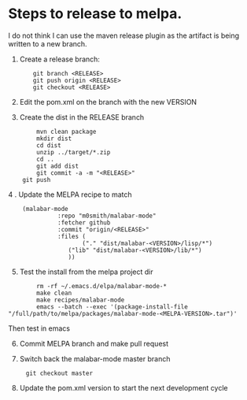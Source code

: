 
# Steps to release to melpa.  

I do not think I can use the maven release plugin as the artifact is
being written to a new branch.

1.  Create a release branch:
```
       git branch <RELEASE>
       git push origin <RELEASE>
       git checkout <RELEASE>
```

2.  Edit the pom.xml on the branch with the new VERSION

3.  Create the dist in the RELEASE branch
```
        mvn clean package
        mkdir dist
        cd dist
        unzip ../target/*.zip
        cd ..
        git add dist
        git commit -a -m "<RELEASE>"
	git push
```
4 . Update the MELPA recipe to match
```
  	(malabar-mode 
		      :repo "m0smith/malabar-mode" 
		      :fetcher github 
		      :commit "origin/<RELEASE>"
		      :files (
		      	     ("." "dist/malabar-<VERSION>/lisp/*")
			     ("lib" "dist/malabar-<VERSION>/lib/*")
			     ))
```
5. Test the install from the melpa project dir

```
        rm -rf ~/.emacs.d/elpa/malabar-mode-*
        make clean
        make recipes/malabar-mode
        emacs --batch --exec '(package-install-file "/full/path/to/melpa/packages/malabar-mode-<MELPA-VERSION>.tar")'
```

Then test in emacs

6. Commit MELPA branch and make pull request

7.  Switch back the malabar-mode master branch
```
  	 git checkout master
```
8.  Update the pom.xml version to start the next development cycle


